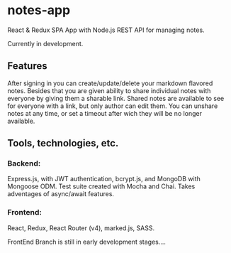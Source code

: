 # notes-app
React & Redux SPA App with Node.js REST API for managing notes.

Currently in development. 

## Features
After signing in you can create/update/delete your markdown flavored notes. Besides that you are given ability to share individual notes with everyone by giving them a sharable link. Shared notes are available to see for everyone with a link, but only author can edit them. You can unshare notes at any time, or set a timeout after wich they will be no longer available.

## Tools, technologies, etc.

### Backend:
 Express.js, with JWT authentication, bcrypt.js, and MongoDB with Mongoose ODM. Test suite created with Mocha and Chai. Takes adventages of async/await features.

### Frontend:
React, Redux, React Router (v4), marked.js, SASS.

FrontEnd Branch is still in early development stages....
